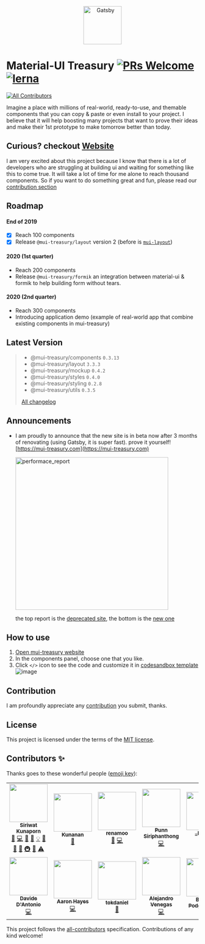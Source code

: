 <p align="center">
  <a href="https://www.gatsbyjs.org">
    <img alt="Gatsby" src="https://user-images.githubusercontent.com/18292247/65975821-6361e500-e499-11e9-94a4-02aef55c2c23.png" width="100" />
  </a>
</p>

# Material-UI Treasury [![PRs Welcome](https://img.shields.io/badge/PRs-welcome-green.svg)](https://github.com/siriwatknp/mui-treasury-next/pulls) [![lerna](https://img.shields.io/badge/maintained%20with-lerna-cc00ff.svg)](https://lerna.js.org/) <!-- ALL-CONTRIBUTORS-BADGE:START - Do not remove or modify this section -->
[![All Contributors](https://img.shields.io/badge/all_contributors-14-orange.svg?style=flat-square)](#contributors-)
<!-- ALL-CONTRIBUTORS-BADGE:END -->

Imagine a place with millions of real-world, ready-to-use, and themable components that you can copy & paste or even install to your project. I believe that it will help boosting many projects that want to prove their ideas and make their 1st prototype to make tomorrow better than today.
## Curious? checkout [Website](https://mui-treasury.com)

I am very excited about this project because I know that there is a lot of developers who are struggling at building ui and waiting for something like this to come true. It will take a lot of time for me alone to reach thousand components. So if you want to do something great and fun, please read our [contribution section](#Contribution)

## Roadmap
#### End of 2019
- [x] Reach 100 components
- [x] Release `@mui-treasury/layout` version 2 (before is [`mui-layout`](https://github.com/siriwatknp/mui-layout)) 

#### 2020 (1st quarter)
- Reach 200 components
- Release `@mui-treasury/formik` an integration between material-ui & formik to help building form without tears.

#### 2020 (2nd quarter)
- Reach 300 components
- Introducing application demo (example of real-world app that combine existing components in mui-treasury)

## Latest Version
> - @mui-treasury/components `0.3.13`
> - @mui-treasury/layout `3.3.3`
> - @mui-treasury/mockup `0.4.2`
> - @mui-treasury/styles `0.4.0`
> - @mui-treasury/styling `0.2.8`
> - @mui-treasury/utils `0.3.5`
>
>  [All changelog](/CHANGELOG.md)

## Announcements

- I am proudly to announce that the new site is in beta now after 3 months of renovating (using Gatsby, it is super fast). prove it yourself! [https://mui-treasury.com](https://mui-treasury.com)

    <img alt="performace_report" src="https://user-images.githubusercontent.com/18292247/65976784-e2a3e880-e49a-11e9-82e7-b747a1bd2776.png" width="400" />
    
    the top report is the [deprecated site](https://deprecate.mui-treasury.com), the bottom is the [new one](https://mui-treasury.com)

## How to use

1. [Open mui-treasury website](https://mui-treasury.com)
2. In the components panel, choose one that you like.
3. Click `</>` icon to see the code and customize it in [codesandbox template](https://codesandbox.io/s/mui-treasury-demo-template-3i5hn)
![image](https://user-images.githubusercontent.com/18292247/68522873-7317e900-02e3-11ea-922f-3598828a2481.png)


## Contribution

I am profoundly appreciate any [contribution](/.github/CONTRIBUTING.md) you submit, thanks.

## License

This project is licensed under the terms of the
[MIT license](/LICENSE).

## Contributors ✨

Thanks goes to these wonderful people ([emoji key](https://allcontributors.org/docs/en/emoji-key)):

<!-- ALL-CONTRIBUTORS-LIST:START - Do not remove or modify this section -->
<!-- prettier-ignore-start -->
<!-- markdownlint-disable -->
<table>
  <tr>
    <td align="center"><a href="https://github.com/siriwatknp"><img src="https://avatars2.githubusercontent.com/u/18292247?v=4" width="100px;" alt=""/><br /><sub><b>Siriwat Kunaporn</b></sub></a><br /><a href="#design-siriwatknp" title="Design">🎨</a> <a href="https://github.com/siriwatknp/mui-treasury/commits?author=siriwatknp" title="Code">💻</a> <a href="https://github.com/siriwatknp/mui-treasury/issues?q=author%3Asiriwatknp" title="Bug reports">🐛</a> <a href="https://github.com/siriwatknp/mui-treasury/commits?author=siriwatknp" title="Documentation">📖</a> <a href="#example-siriwatknp" title="Examples">💡</a> <a href="#ideas-siriwatknp" title="Ideas, Planning, & Feedback">🤔</a> <a href="#projectManagement-siriwatknp" title="Project Management">📆</a> <a href="#maintenance-siriwatknp" title="Maintenance">🚧</a> <a href="#infra-siriwatknp" title="Infrastructure (Hosting, Build-Tools, etc)">🚇</a> <a href="https://github.com/siriwatknp/mui-treasury/pulls?q=is%3Apr+reviewed-by%3Asiriwatknp" title="Reviewed Pull Requests">👀</a> <a href="https://github.com/siriwatknp/mui-treasury/commits?author=siriwatknp" title="Tests">⚠️</a></td>
    <td align="center"><a href="https://www.facebook.com/kunanan.tassuwan"><img src="https://avatars2.githubusercontent.com/u/16300114?v=4" width="100px;" alt=""/><br /><sub><b>Kunanan</b></sub></a><br /><a href="#tool-futurouz" title="Tools">🔧</a></td>
    <td align="center"><a href="https://renamoo-portfolio.netlify.com"><img src="https://avatars2.githubusercontent.com/u/41532275?v=4" width="100px;" alt=""/><br /><sub><b>renamoo</b></sub></a><br /><a href="https://github.com/siriwatknp/mui-treasury/commits?author=renamoo" title="Documentation">📖</a> <a href="https://github.com/siriwatknp/mui-treasury/commits?author=renamoo" title="Code">💻</a></td>
    <td align="center"><a href="https://p-siriphanthong.github.io/"><img src="https://avatars2.githubusercontent.com/u/29949429?v=4" width="100px;" alt=""/><br /><sub><b>Punn Siriphanthong</b></sub></a><br /><a href="https://github.com/siriwatknp/mui-treasury/commits?author=p-siriphanthong" title="Code">💻</a></td>
    <td align="center"><a href="https://borbier.com/"><img src="https://avatars3.githubusercontent.com/u/14361087?v=4" width="100px;" alt=""/><br /><sub><b>_borBier</b></sub></a><br /><a href="https://github.com/siriwatknp/mui-treasury/commits?author=borbier" title="Code">💻</a></td>
    <td align="center"><a href="https://github.com/bokherus"><img src="https://avatars0.githubusercontent.com/u/9125776?v=4" width="100px;" alt=""/><br /><sub><b>Thongrapee Panyapatiphan</b></sub></a><br /><a href="https://github.com/siriwatknp/mui-treasury/commits?author=bokherus" title="Code">💻</a></td>
    <td align="center"><a href="https://github.com/Kijpokin"><img src="https://avatars0.githubusercontent.com/u/37680525?v=4" width="100px;" alt=""/><br /><sub><b>Kijpokin</b></sub></a><br /><a href="https://github.com/siriwatknp/mui-treasury/commits?author=Kijpokin" title="Code">💻</a></td>
  </tr>
  <tr>
    <td align="center"><a href="https://twitter.com/davidedantonio"><img src="https://avatars2.githubusercontent.com/u/9164563?v=4" width="100px;" alt=""/><br /><sub><b>Davide D'Antonio</b></sub></a><br /><a href="https://github.com/siriwatknp/mui-treasury/commits?author=davidedantonio" title="Code">💻</a></td>
    <td align="center"><a href="https://www.linkedin.com/in/aaronhayes1/"><img src="https://avatars2.githubusercontent.com/u/4180720?v=4" width="100px;" alt=""/><br /><sub><b>Aaron Hayes</b></sub></a><br /><a href="https://github.com/siriwatknp/mui-treasury/commits?author=aaronhayes" title="Code">💻</a></td>
    <td align="center"><a href="https://github.com/tokdaniel"><img src="https://avatars1.githubusercontent.com/u/7677603?v=4" width="100px;" alt=""/><br /><sub><b>tokdaniel</b></sub></a><br /><a href="https://github.com/siriwatknp/mui-treasury/issues?q=author%3Atokdaniel" title="Bug reports">🐛</a></td>
    <td align="center"><a href="https://github.com/venegasalejandro"><img src="https://avatars3.githubusercontent.com/u/8170561?v=4" width="100px;" alt=""/><br /><sub><b>Alejandro Venegas</b></sub></a><br /><a href="https://github.com/siriwatknp/mui-treasury/commits?author=venegasalejandro" title="Code">💻</a></td>
    <td align="center"><a href="https://barthicus.github.io"><img src="https://avatars2.githubusercontent.com/u/6414011?v=4" width="100px;" alt=""/><br /><sub><b>Bartosz Podgruszecki</b></sub></a><br /><a href="#maintenance-barthicus" title="Maintenance">🚧</a></td>
    <td align="center"><a href="https://www.hackerrank.com/pacurtin"><img src="https://avatars2.githubusercontent.com/u/17761806?v=4" width="100px;" alt=""/><br /><sub><b>Paddy</b></sub></a><br /><a href="https://github.com/siriwatknp/mui-treasury/commits?author=pacurtin" title="Documentation">📖</a></td>
    <td align="center"><a href="https://www.linkedin.com/in/alexandre-teyar/"><img src="https://avatars3.githubusercontent.com/u/11601622?v=4" width="100px;" alt=""/><br /><sub><b>Alexandre Teyar</b></sub></a><br /><a href="#a11y-aress31" title="Accessibility">️️️️♿️</a></td>
  </tr>
</table>

<!-- markdownlint-enable -->
<!-- prettier-ignore-end -->
<!-- ALL-CONTRIBUTORS-LIST:END -->

This project follows the [all-contributors](https://github.com/all-contributors/all-contributors) specification. Contributions of any kind welcome!
